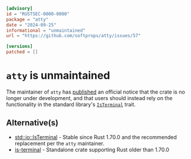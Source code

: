 ```toml
[advisory]
id = "RUSTSEC-0000-0000"
package = "atty"
date = "2024-09-25"
informational = "unmaintained"
url = "https://github.com/softprops/atty/issues/57"

[versions]
patched = []
```

# `atty` is unmaintained

The maintainer of `atty` has [published](https://github.com/softprops/atty/commit/5bfdbe9e48c6ca6a4909e8d5b04f5e843a257e93) an official notice that the crate is no longer
under development, and that users should instead rely on the functionality in the standard library's [`IsTerminal`](https://doc.rust-lang.org/std/io/trait.IsTerminal.html) trait.

## Alternative(s)

- [std::io::IsTerminal](https://doc.rust-lang.org/stable/std/io/trait.IsTerminal.html) - Stable since Rust 1.70.0 and the recommended replacement per the `atty` maintainer.
- [is-terminal](https://crates.io/crates/is-terminal) - Standalone crate supporting Rust older than 1.70.0
